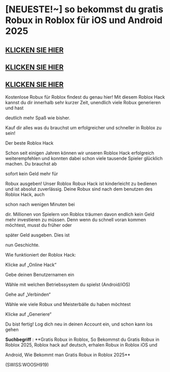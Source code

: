 # [NEUESTE!~] so bekommst du gratis Robux in Roblox für iOS und Android 2025

## [KLICKEN SIE HIER](https://todayinfos.us/deroblox/?htx)
## [KLICKEN SIE HIER](https://todayinfos.us/deroblox/?htx)
## [KLICKEN SIE HIER](https://todayinfos.us/deroblox/?htx)

Kostenlose Robux für Roblox findest du genau hier! Mit diesem Roblox Hack kannst du dir innerhalb sehr kurzer Zeit, unendlich viele Robux generieren und hast 

deutlich mehr Spaß wie bisher. 

Kauf dir alles was du brauchst um erfolgreicher und schneller in Roblox zu sein!

Der beste Roblox Hack

Schon seit einigen Jahren können wir unseren Roblox Hack erfolgreich weiterempfehlen und konnten dabei schon viele tausende Spieler glücklich machen. Du brauchst ab 

sofort kein Geld mehr für 

Robux ausgeben! Unser Roblox Robux Hack ist kinderleicht zu bedienen und ist absolut zuverlässig. Deine Robux sind nach dem benutzen des Roblox Hack, auch 

schon nach wenigen Minuten bei 

dir. Millionen von Spielern von Roblox träumen davon endlich kein Geld mehr investieren zu müssen. Denn wenn du schnell voran kommen möchtest, musst du früher oder 

später Geld ausgeben. Dies ist 

nun Geschichte.

Wie funktioniert der Roblox Hack:

Klicke auf „Online Hack“

Gebe deinen Benutzernamen ein

Wähle mit welchen Betriebssystem du spielst (Android/iOS)

Gehe auf „Verbinden“

Wähle wie viele Robux und Meisterbälle du haben möchtest

Klicke auf „Generiere“

Du bist fertig! Log dich neu in deinen Account ein, und schon kann los gehen


**Suchbegriff** : **Gratis Robux in Roblox, So Bekommst du Gratis Robux in Roblox 2025, Roblox hack auf deutsch, erhalen Robux in Roblox iOS und 

Android, Wie Bekommt man Gratis Robux in Roblox 2025**

(SWISS:WOOSH919)